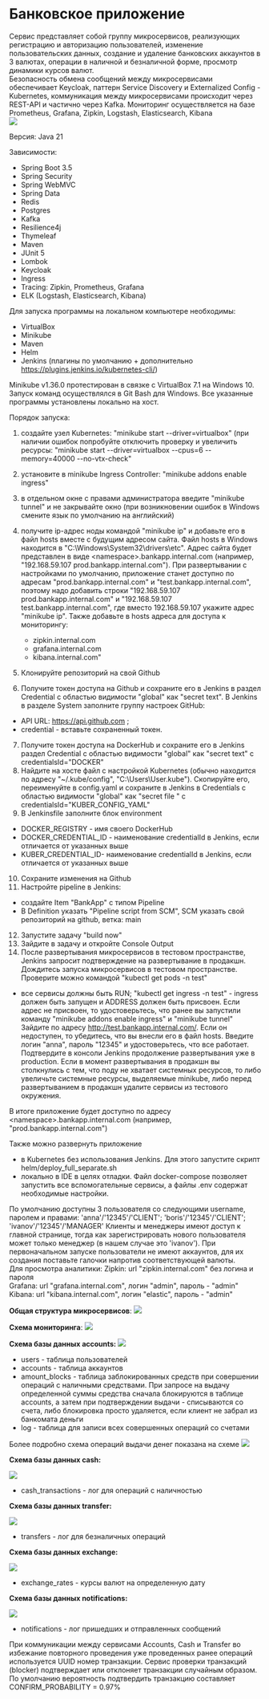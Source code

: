 
# Банковское приложение

Сервис представляет собой группу микросервисов, реализующих регистрацию и авторизацию пользователей, изменение
пользовательских данных, создание и удаление банковских аккаунтов в 3 валютах, операции в наличной и безналичной форме, 
просмотр динамики курсов валют.  
Безопасность обмена сообщений между микросервисами обеспечивает Keycloak, паттерн Service Discovery и 
Externalized Config - Kubernetes, коммуникация между микросервисами происходит через REST-API и частично через Kafka.
Мониторинг осуществляется на базе Prometheus, Grafana, Zipkin, Logstash, Elasticsearch, Kibana  
![](/readme/front.png)


Версия: Java 21

Зависимости: 
* Spring Boot 3.5 
* Spring Security
* Spring WebMVC
* Spring Data
* Redis
* Postgres
* Kafka
* Resilience4j
* Thymeleaf
* Maven
* JUnit 5
* Lombok
* Keycloak
* Ingress
* Tracing: Zipkin, Prometheus, Grafana
* ELK (Logstash, Elasticsearch, Kibana)

Для запуска программы на локальном компьютере необходимы: 
* VirtualBox
* Minikube
* Maven
* Helm
* Jenkins (плагины по умолчанию + дополнительно https://plugins.jenkins.io/kubernetes-cli/)

Minikube v1.36.0 протестирован в связке с VirtualBox 7.1 на Windows 10. Запуск команд осуществлялся в Git Bash для Windows.
Все указанные программы установлены локально на хост. 

Порядок запуска: 
1) создайте узел Kubernetes: "minikube start --driver=virtualbox" 
(при наличии ошибок попробуйте отключить проверку и увеличить ресурсы:
"minikube start --driver=virtualbox --cpus=6 --memory=40000 --no-vtx-check"
2) установите в minikube Ingress Controller: "minikube addons enable ingress"
3) в отдельном окне с правами администратора введите "minikube tunnel" и не закрывайте окно
(при возникновении ошибок в Windows смените язык по умолчанию на английский)
4) получите ip-aдрес ноды командой "minikube ip" и добавьте его в файл hosts вместе с будущим адресом сайта.
Файл hosts в Windows находится в "C:\Windows\System32\drivers\etc".
Адрес сайта будет представлен в виде \<namespace\>.bankapp.internal.com (например, "192.168.59.107 prod.bankapp.internal.com").
При развертывании с настройками по умолчанию, приложение станет доступно 
по адресам "prod.bankapp.internal.com" и "test.bankapp.internal.com", поэтому надо добавить строки
"192.168.59.107 prod.bankapp.internal.com" и "192.168.59.107 test.bankapp.internal.com", где вместо 192.168.59.107 укажите 
адрес "minikube ip".
Также добавьте в hosts адреса для доступа к мониторингу:
   * zipkin.internal.com  
   * grafana.internal.com
   * kibana.internal.com"

5) Клонируйте репозиторий на свой Github  
6) Получите токен доступа на Github и сохраните его в Jenkins в раздел Credential с областью видимости "global" как 
"secret text". В Jenkins в разделе System заполните группу настроек GitHub: 
* API URL:  https://api.github.com ; 
* credential - вставьте сохраненный токен. 
7) Получите токен доступа на DockerHub и сохраните его в Jenkins раздел Credential с областью видимости "global" как
   "secret text" с credentialsId="DOCKER"
8) Найдите на хосте файл с настройкой Kubernetes (обычно находится по адресу "~/.kube/config", "C:\Users\User\.kube"). 
Скопируйте его, переименуйте в config.yaml и сохраните в Jenkins в Credentials с областью видимости "global" 
как "secret file " с credentialsId="KUBER_CONFIG_YAML"    
9) В Jenkinsfile заполните блок environment 
* DOCKER_REGISTRY - имя своего DockerHub 
* DOCKER_CREDENTIAL_ID - наименование credentialId в Jenkins, если отличается от указанных выше
* KUBER_CREDENTIAL_ID- наименование credentialId в Jenkins, если отличается от указанных выше
10) Сохраните изменения на Github
11) Настройте pipeline в Jenkins:
* создайте Item "BankApp" с типом Pipeline
* В Definition указать "Pipeline script from SCM", SCM указать свой репозиторий на github, ветка: main
12) Запустите задачу "build now"
13) Зайдите в задачу и откройте Console Output 
14) После развертывания микросервисов в тестовом пространстве, Jenkins запросит подтверждение на развертывание в продакшн. 
Дождитесь запуска микросервисов в тестовом пространстве. Проверите можно командой "kubectl get pods -n test"
- все сервисы должны быть RUN; "kubectl get ingress -n test" - ingress должен быть запущен и ADDRESS должен быть присвоен.
Если адрес не присвоен, то удостоверьтесь, что ранее вы запустили команду "minikube addons enable ingress" и "minikube tunnel"
Зайдите по адресу http://test.bankapp.internal.com/. Если он недоступен, то убедитесь, что вы внесли его в файл hosts. 
Введите логин "anna", пароль "12345" и удостоверьтесь, что все работает. 
Подтвердите в консоли Jenkins продолжение развертывания уже в production. Если в момент развертывания в продакшн вы столкнулись
с тем, что поду не хватает системных ресурсов, то либо увеличьте системные ресурсы, выделяемые minikube,
либо перед развертыванием в продакшн удалите сервисы из тестового окружения.

В итоге приложение будет доступно по адресу \<namespace\>.bankapp.internal.com (например, "prod.bankapp.internal.com")

Также можно развернуть приложение 
* в Kubernetes без использования Jenkins. Для этого запустите скрипт helm/deploy_full_separate.sh
* локально в IDE в целях отладки. Файл docker-compose позволяет запустить все вспомогательные сервисы, а файлы .env содержат необходимые настройки.   

По умолчанию доступны 3 пользователя со следующими username, паролем и правами:
'anna'/'12345'/'CLIENT'; 'boris'/'12345'/'CLIENT'; 'ivanov'/'12345'/'MANAGER'
Клиенты и менеджеры имеют доступ к главной странице, тогда как зарегистрировать нового пользователя может только
менеджер (в нашем случае это 'ivanov').
При первоначальном запуске пользователи не имеют аккаунтов, для их создания поставьте галочки напротив соответствующей валюты.   
Для просмотра аналитики:
Zipkin: url "zipkin.internal.com" без логина и пароля  
Grafana: url "grafana.internal.com", логин "admin", пароль - "admin"
Kibana:  url "kibana.internal.com", логин "elastic", пароль - "admin"

**Общая структура микросервисов**:
![](/readme/all_micro.png)

**Схема мониторинга**:
![](/readme/monitoring.png)

**Схема базы данных accounts:**
![](/readme/accounts_db.png)
* users - таблица пользователей
* accounts - таблица аккаунтов
* amount_blocks - таблица заблокированных средств при совершении операций с наличными средствами. При запросе на выдачу 
определенной суммы средства сначала блокируются в таблице accounts, а затем при подтверждении выдачи - списываются со счета, 
либо блокировка просто удаляется, если клиент не забрал из банкомата деньги   
* log - таблица для записи всех совершенных операций со счетами

Более подробно схема операций выдачи денег показана на схеме
![](/readme/withdrawal.png)

**Схема базы данных cash:**

![](/readme/cash_db.png)

* cash_transactions - лог для операций с наличностью   

**Схема базы данных transfer:**

![](/readme/transfer_db.png)
* transfers - лог для безналичных операций

**Схема базы данных exchange:**

![](/readme/exchange_db.png)
* exchange_rates - курсы валют на определенную дату 

**Схема базы данных notifications:**

![](/readme/notifications_db.png)
* notifications - лог пришедших и отправленных сообщений

При коммуникации между сервисами Accounts, Cash и Transfer во избежание повторного проведения уже проведенных ранее 
операций используется UUID номер транзакции. 
Сервис проверки транзакций (blocker) подтверждает или отклоняет транзакции случайным образом.
По умолчанию вероятность подтвердить транзакцию составляет CONFIRM_PROBABILITY = 0.97%